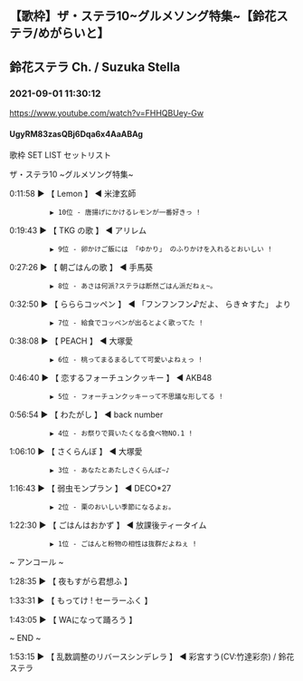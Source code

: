 ## 【歌枠】ザ・ステラ10~グルメソング特集~【鈴花ステラ/めがらいと】
## 鈴花ステラ Ch. / Suzuka Stella
### 2021-09-01 11:30:12
https://www.youtube.com/watch?v=FHHQBUey-Gw
#### UgyRM83zasQBj6Dqa6x4AaABAg
歌枠  SET LIST セットリスト 

ザ・ステラ10 ~グルメソング特集~



0:11:58 ▶ 【 Lemon 】 ◀ 米津玄師

              ▶ 10位 - 唐揚げにかけるレモンが一番好きっ !



0:19:43 ▶ 【 TKG の歌 】 ◀ アリレム

              ▶ 9位 - 卵かけご飯には 「ゆかり」 のふりかけを入れるとおいしい ! 



0:27:26 ▶ 【 朝ごはんの歌 】 ◀ 手馬葵

              ▶ 8位 - あさは何派?ステラは断然ごはん派だねぇ~。



0:32:50 ▶ 【 らららコッペン 】 ◀ 「フンフンフン♪だよ、 らき☆すた」 より

              ▶ 7位 - 給食でコッペンが出るとよく歌ってた !



0:38:08 ▶ 【 PEACH 】 ◀ 大塚愛

              ▶ 6位 - 桃ってまるまるしてて可愛いよねぇっ !



0:46:40 ▶ 【 恋するフォーチュンクッキー 】 ◀ AKB48

              ▶ 5位 - フォーチュンクッキーって不思議な形してる !



0:56:54 ▶ 【 わたがし 】 ◀ back number

              ▶ 4位 - お祭りで買いたくなる食べ物NO.1 !



1:06:10 ▶ 【 さくらんぼ 】 ◀ 大塚愛

              ▶ 3位 - あなたとあたしさくらんぼ~♪



1:16:43 ▶ 【 弱虫モンプラン 】 ◀ DECO*27 

              ▶ 2位 - 栗のおいしい季節になるよぉ。



1:22:30 ▶ 【 ごはんはおかず 】 ◀ 放課後ティータイム 

              ▶ 1位 - ごはんと粉物の相性は抜群だよねぇ !



 ~ アンコール ~

1:28:35 ▶ 【 夜もすがら君想ふ 】 

1:33:31 ▶ 【 もってけ ! セーラーふく 】

1:43:05 ▶ 【 WAになって踊ろう 】 



~ END ~

1:53:15 ▶ 【 乱数調整のリバースシンデレラ 】 ◀ 彩宮すう(CV:竹達彩奈) / 鈴花ステラ

